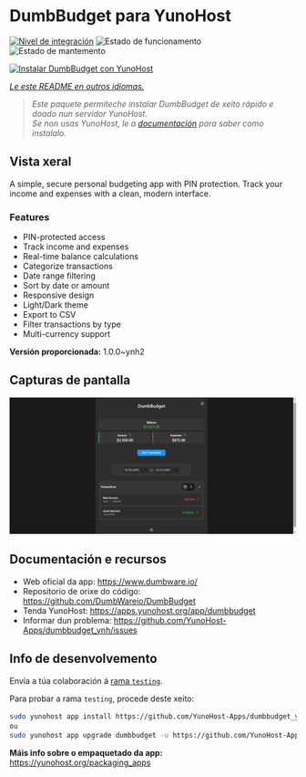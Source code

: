 <!--
NOTA: Este README foi creado automáticamente por <https://github.com/YunoHost/apps/tree/master/tools/readme_generator>
NON debe editarse manualmente.
-->

# DumbBudget para YunoHost

[![Nivel de integración](https://apps.yunohost.org/badge/integration/dumbbudget)](https://ci-apps.yunohost.org/ci/apps/dumbbudget/)
![Estado de funcionamento](https://apps.yunohost.org/badge/state/dumbbudget)
![Estado de mantemento](https://apps.yunohost.org/badge/maintained/dumbbudget)

[![Instalar DumbBudget con YunoHost](https://install-app.yunohost.org/install-with-yunohost.svg)](https://install-app.yunohost.org/?app=dumbbudget)

*[Le este README en outros idiomas.](./ALL_README.md)*

> *Este paquete permíteche instalar DumbBudget de xeito rápido e doado nun servidor YunoHost.*  
> *Se non usas YunoHost, le a [documentación](https://yunohost.org/install) para saber como instalalo.*

## Vista xeral

A simple, secure personal budgeting app with PIN protection. Track your income and expenses with a clean, modern interface.

### Features

- PIN-protected access
- Track income and expenses
- Real-time balance calculations
- Categorize transactions
- Date range filtering
- Sort by date or amount
- Responsive design
- Light/Dark theme
- Export to CSV
- Filter transactions by type
- Multi-currency support


**Versión proporcionada:** 1.0.0~ynh2

## Capturas de pantalla

![Captura de pantalla de DumbBudget](./doc/screenshots/screenshot.png)

## Documentación e recursos

- Web oficial da app: <https://www.dumbware.io/>
- Repositorio de orixe do código: <https://github.com/DumbWareio/DumbBudget>
- Tenda YunoHost: <https://apps.yunohost.org/app/dumbbudget>
- Informar dun problema: <https://github.com/YunoHost-Apps/dumbbudget_ynh/issues>

## Info de desenvolvemento

Envía a túa colaboración á [rama `testing`](https://github.com/YunoHost-Apps/dumbbudget_ynh/tree/testing).

Para probar a rama `testing`, procede deste xeito:

```bash
sudo yunohost app install https://github.com/YunoHost-Apps/dumbbudget_ynh/tree/testing --debug
ou
sudo yunohost app upgrade dumbbudget -u https://github.com/YunoHost-Apps/dumbbudget_ynh/tree/testing --debug
```

**Máis info sobre o empaquetado da app:** <https://yunohost.org/packaging_apps>
